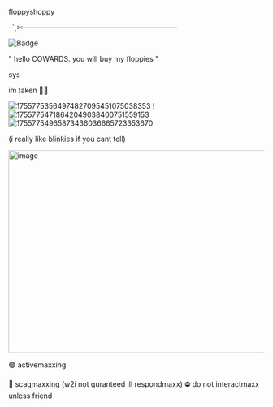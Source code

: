 floppyshoppy

-ˋˏ✄┈┈┈┈┈┈┈┈┈┈┈┈┈┈┈┈┈┈┈┈┈┈┈┈┈┈┈┈┈┈┈┈┈┈┈┈

![Badge](https://hitscounter.dev/api/hit?url=https%3A%2F%2Fgithub.com%2Ffeelinsomatryoshka&label=scaglings&icon=bug-fill&color=%23084298&message=&style=plastic&tz=Asia%2FIstanbul)

" hello COWARDS. you will buy my floppies "

sys

im taken 🥹🥹

![17557753564974827095451075038353](https://github.com/user-attachments/assets/56dcbc96-c6b9-4e87-833f-349e2b7fb021) ! ![17557754718642049038400751559153](https://github.com/user-attachments/assets/95a934f0-3457-44c3-ade8-4d63cbfad651) ![17557754965873436036665723353670](https://github.com/user-attachments/assets/cf6423a6-fd60-4af4-8206-8ab78ed164eb)

(i really like blinkies if you cant tell)




<img width="600" height="400" alt="image" src="https://github.com/user-attachments/assets/95d8a06e-a39a-4abe-b4a1-8597ec0ab884" />


🟢 activemaxxing

🌙 scagmaxxing (w2i not guranteed ill respondmaxx)
⛔ do not interactmaxx unless friend
